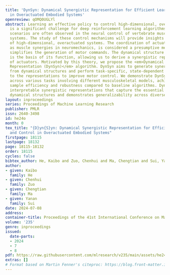```yaml
---
title: 'DynSyn: Dynamical Synergistic Representation for Efficient Learning and Control
  in Overactuated Embodied Systems'
openreview: qOMQ0UGLYl
abstract: Learning an effective policy to control high-dimensional, overactuated systems
  is a significant challenge for deep reinforcement learning algorithms. Such control
  scenarios are often observed in the neural control of vertebrate musculoskeletal
  systems. The study of these control mechanisms will provide insights into the control
  of high-dimensional, overactuated systems. The coordination of actuators, known
  as muscle synergies in neuromechanics, is considered a presumptive mechanism that
  simplifies the generation of motor commands. The dynamical structure of a system
  is the basis of its function, allowing us to derive a synergistic representation
  of actuators. Motivated by this theory, we propose the <em>Dynamical Synergistic
  Representation (DynSyn)</em> algorithm. DynSyn aims to generate synergistic representations
  from dynamical structures and perform task-specific, state-dependent adaptation
  to the representations to improve motor control. We demonstrate DynSyn’s efficiency
  across various tasks involving different musculoskeletal models, achieving state-of-the-art
  sample efficiency and robustness compared to baseline algorithms. DynSyn generates
  interpretable synergistic representations that capture the essential features of
  dynamical structures and demonstrates generalizability across diverse motor tasks.
layout: inproceedings
series: Proceedings of Machine Learning Research
publisher: PMLR
issn: 2640-3498
id: he24o
month: 0
tex_title: "{D}yn{S}yn: Dynamical Synergistic Representation for Efficient Learning
  and Control in Overactuated Embodied Systems"
firstpage: 18115
lastpage: 18132
page: 18115-18132
order: 18115
cycles: false
bibtex_author: He, Kaibo and Zuo, Chenhui and Ma, Chengtian and Sui, Yanan
author:
- given: Kaibo
  family: He
- given: Chenhui
  family: Zuo
- given: Chengtian
  family: Ma
- given: Yanan
  family: Sui
date: 2024-07-08
address:
container-title: Proceedings of the 41st International Conference on Machine Learning
volume: '235'
genre: inproceedings
issued:
  date-parts:
  - 2024
  - 7
  - 8
pdf: https://raw.githubusercontent.com/mlresearch/v235/main/assets/he24o/he24o.pdf
extras: []
# Format based on Martin Fenner's citeproc: https://blog.front-matter.io/posts/citeproc-yaml-for-bibliographies/
---
```

